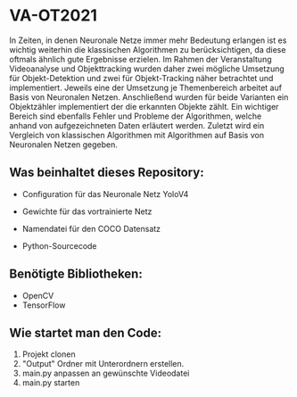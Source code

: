 # VA-OT2021

In Zeiten, in denen Neuronale Netze immer mehr Bedeutung erlangen ist es wichtig weiterhin die klassischen Algorithmen zu berücksichtigen, da diese oftmals ähnlich gute Ergebnisse erzielen. Im Rahmen der Veranstaltung Videoanalyse und Objekttracking wurden daher zwei mögliche Umsetzung für Objekt-Detektion und zwei für Objekt-Tracking näher betrachtet und implementiert. Jeweils eine der Umsetzung je Themenbereich arbeitet auf Basis von Neuronalen Netzen. Anschließend wurden für beide Varianten ein Objektzähler implementiert der die erkannten Objekte zählt. Ein wichtiger Bereich sind ebenfalls Fehler und Probleme der Algorithmen, welche anhand von aufgezeichneten Daten erläutert werden. Zuletzt wird ein Vergleich von klassischen Algorithmen mit Algorithmen auf Basis von Neuronalen Netzen gegeben.

## Was beinhaltet dieses Repository:

- Configuration für das Neuronale Netz YoloV4

- Gewichte für das vortrainierte Netz

- Namendatei für den COCO Datensatz

- Python-Sourcecode

## Benötigte Bibliotheken:

- OpenCV
- TensorFlow

## Wie startet man den Code:

1. Projekt clonen
2. "Output" Ordner mit Unterordnern erstellen.
3. main.py anpassen an gewünschte Videodatei
4. main.py starten
